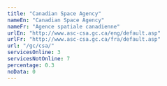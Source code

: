 ```yaml
---
title: "Canadian Space Agency"
nameEn: "Canadian Space Agency"
nameFr: "Agence spatiale canadienne"
urlEn: "http://www.asc-csa.gc.ca/eng/default.asp"
urlFr: "http://www.asc-csa.gc.ca/fra/default.asp"
url: "/gc/csa/"
servicesOnline: 3
servicesNotOnline: 7
percentage: 0.3
noData: 0
---
```

